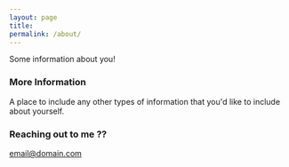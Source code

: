 ```yaml
---
layout: page
title: 
permalink: /about/
---
```


Some information about you!

### More Information

A place to include any other types of information that you'd like to include about yourself.

### Reaching out to me ??

[email@domain.com](mailto:email@domain.com)
